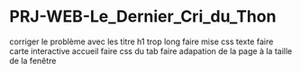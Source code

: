 # PRJ-WEB-Le_Dernier_Cri_du_Thon

corriger le problème avec les titre h1 trop long
faire mise css texte
faire carte interactive accueil
faire css du tab
faire adapation de la page à la taille de la fenêtre 